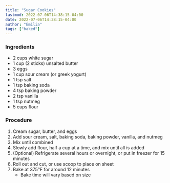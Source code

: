 ```yaml
---
title: "Sugar Cookies"
lastmod: 2022-07-06T14:38:15-04:00
date: 2022-07-06T14:38:15-04:00
author: "Emilia"
tags: ["baked"]
---
```


### Ingredients

- 2 cups white sugar
- 1 cup (2 sticks) unsalted butter
- 3 eggs
- 1 cup sour cream (or greek yogurt)
- 1 tsp salt
- 1 tsp baking soda
- 4 tsp baking powder
- 2 tsp vanilla
- 1 tsp nutmeg
- 5 cups flour

### Procedure

1. Cream sugar, butter, and eggs
2. Add sour cream, salt, baking soda, baking powder, vanilla, and nutmeg
3. Mix until combined
4. Slowly add flour, half a cup at a time, and mix until all is added
5. (Optional) Refrigerate several hours or overnight, or put in freezer for 15 minutes
6. Roll out and cut, or use scoop to place on sheet
7. Bake at 375°F for around 12 minutes
	- Bake time will vary based on size
